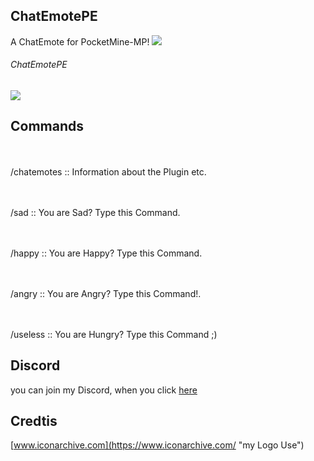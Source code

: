 ## ChatEmotePE
A ChatEmote for PocketMine-MP!
[![](https://poggit.pmmp.io/shield.state/ChatEmotePE)](https://poggit.pmmp.io/p/ChatEmotePE)



######  ChatEmotePE


[![](https://img.shields.io/badge/ChatEmotesPE-The%20Future%20of%20Chat%20Emotes-blue)](https://poggit.pmmp.io/p/ChatEmotePE)

## Commands
<br><br>
/chatemotes :: Information about the Plugin etc.

<br><br>
/sad :: You are Sad? Type this Command.

<br><br>
/happy :: You are Happy? Type this Command.

<br><br>
/angry :: You are Angry? Type this Command!.

<br><br>
/useless :: You are Hungry? Type this Command ;)
<br>

## Discord
you can join my Discord, when you click [here](https://dsc.gg/PMCoding "Click on this Text")

## Credtis
[www.iconarchive.com](https://www.iconarchive.com/ "my Logo Use")
